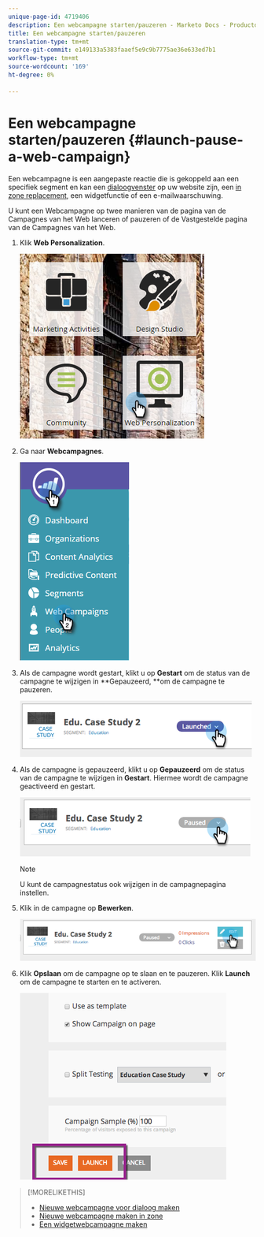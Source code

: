 ```yaml
---
unique-page-id: 4719406
description: Een webcampagne starten/pauzeren - Marketo Docs - Productdocumentatie
title: Een webcampagne starten/pauzeren
translation-type: tm+mt
source-git-commit: e149133a5383faaef5e9c9b7775ae36e633ed7b1
workflow-type: tm+mt
source-wordcount: '169'
ht-degree: 0%

---
```



# Een webcampagne starten/pauzeren {#launch-pause-a-web-campaign}

Een webcampagne is een aangepaste reactie die is gekoppeld aan een specifiek segment en kan een [dialoogvenster](create-a-new-dialog-web-campaign.md) op uw website zijn, een [in zone replacement](create-a-new-in-zone-web-campaign.md), een widgetfunctie of een e-mailwaarschuwing.

U kunt een Webcampagne op twee manieren van de pagina van de Campagnes van het Web lanceren of pauzeren of de Vastgestelde pagina van de Campagnes van het Web.

1. Klik **Web Personalization**.

   ![](assets/one-1.png)

1. Ga naar **Webcampagnes**.

   ![](assets/two-1.png)

1. Als de campagne wordt gestart, klikt u op **Gestart** om de status van de campagne te wijzigen in **Gepauzeerd, **om de campagne te pauzeren.

   ![](assets/image2014-11-26-17-3a26-3a38.png)

1. Als de campagne is gepauzeerd, klikt u op **Gepauzeerd** om de status van de campagne te wijzigen in **Gestart**. Hiermee wordt de campagne geactiveerd en gestart.

   ![](assets/image2014-11-26-17-3a28-3a59.png)

   >[!NOTE]
   >
   >U kunt de campagnestatus ook wijzigen in de campagnepagina instellen.

1. Klik in de campagne op **Bewerken**.

   ![](assets/image2014-11-26-17-3a31-3a37.png)

1. Klik **Opslaan** om de campagne op te slaan en te pauzeren. Klik **Launch** om de campagne te starten en te activeren.

   ![](assets/image2014-11-26-17-3a32-3a48.png)

>[!MORELIKETHIS]
>
>* [Nieuwe webcampagne voor dialoog maken](create-a-new-dialog-web-campaign.md)
>* [Nieuwe webcampagne maken in zone](create-a-new-in-zone-web-campaign.md)
>* [Een widgetwebcampagne maken](create-a-new-widget-web-campaign.md)

>



